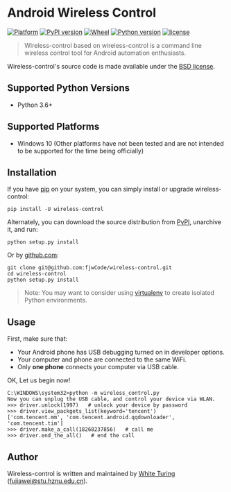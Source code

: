 # Android Wireless Control
[![Platform](https://img.shields.io/badge/Platform-Windows-4BC51D.svg)](https://pypi.org/project/wireless-control/)
[![PyPI version](https://img.shields.io/pypi/v/wireless-control.svg)](https://pypi.org/project/wireless-control/)
[![Wheel](https://img.shields.io/pypi/wheel/wireless-control.svg)](https://pypi.org/project/wireless-control/)
[![Python version](https://img.shields.io/pypi/pyversions/wireless-control.svg)](https://pypi.org/project/wireless-control/)
[![license](https://img.shields.io/github/license/fjwCode/wireless-control.svg)](https://github.com/fjwCode/wireless-control/LICENSE)

> Wireless-control based on wireless-control is a command line wireless control tool for Android automation enthusiasts. 

Wireless-control's source code is made available under the [BSD license](https://github.com/fjwCode/wireless-control/LICENSE).

## Supported Python Versions
* Python 3.6+

## Supported Platforms
* Windows 10 (Other platforms have not been tested and are not intended to be supported for the time being officially)

## Installation
If you have [pip](https://pip.pypa.io/) on your system, you can simply install or upgrade wireless-control:

    pip install -U wireless-control

Alternately, you can download the source distribution from [PyPI](https://badge.fury.io/py/wireless-control), unarchive it, and run:

    python setup.py install

Or by [github.com](https://github.com/fjwCode/wireless-control):

    git clone git@github.com:fjwCode/wireless-control.git
    cd wireless-control
    python setup.py install

> Note: You may want to consider using [virtualenv](http://www.virtualenv.org/) to create isolated Python environments.


## Usage

First, make sure that:

* Your Android phone has USB debugging turned on in developer options.
* Your computer and phone are connected to the same WiFi.
* Only **one phone** connects your computer via USB cable.

OK, Let us begin now!

    C:\WINDOWS\system32>python -m wireless_control.py
    Now you can unplug the USB cable, and control your device via WLAN.
    >>> driver.unlock(1997)   # unlock your device by password
    >>> driver.view_packgets_list(keyword='tencent')
    ['com.tencent.mm', 'com.tencent.android.qqdownloader', 'com.tencent.tim']
    >>> driver.make_a_call(18268237856)   # call me
    >>> driver.end_the_all()   # end the call


## Author

Wireless-control is written and maintained by [White Turing](https://github.com/fjwCode) (fujiawei@stu.hznu.edu.cn).